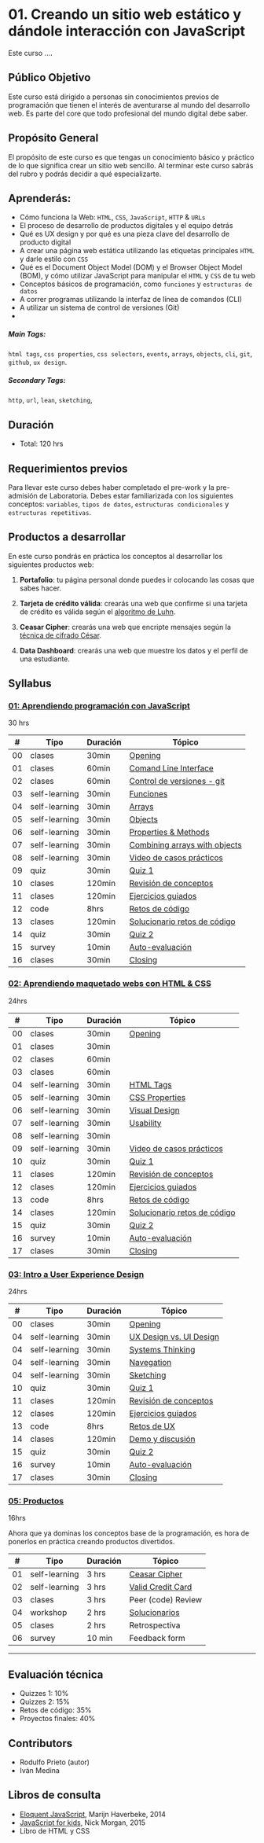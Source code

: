 # 01. Creando un sitio web estático y dándole interacción con JavaScript

Este curso ....

## Público Objetivo

Este curso está dirigido a personas sin conocimientos previos de programación que tienen el interés de aventurarse al mundo del desarrollo web. Es parte del core que todo profesional del mundo digital debe saber.

## Propósito General

El propósito de este curso es que tengas un conocimiento básico y práctico de lo que significa crear un sitio web sencillo. Al terminar este curso sabrás del rubro y podrás decidir a qué especializarte.

## Aprenderás:

* Cómo funciona la Web: `HTML`, `CSS`, `JavaScript`, `HTTP` & `URLs`
* El proceso de desarrollo de productos digitales y el equipo detrás
* Qué es UX design y por qué es una pieza clave del desarrollo de producto digital
* A crear una página web estática utilizando las etiquetas principales `HTML` y darle estilo con `CSS`
* Qué es el Document Object Model (DOM) y el Browser Object Model (BOM), y cómo utilizar JavaScript para manipular el `HTML` y `CSS` de tu web
* Conceptos básicos de programación, como `funciones` y `estructuras de datos`
* A correr programas utilizando la interfaz de línea de comandos (CLI)
* A utilizar un sistema de control de versiones (Git)
*

##### Main Tags:
`html tags`, `css properties`, `css selectors`, `events`, `arrays`, `objects`, `cli`, `git`, `github`, `ux design`.

##### Secondary Tags:
`http`, `url`, `lean`, `sketching`,

## Duración

* Total: 120 hrs

## Requerimientos previos

Para llevar este curso debes haber completado el pre-work y la pre-admisión de Laboratoria. Debes estar familiarizada con los siguientes conceptos: `variables`, `tipos de datos`, `estructuras condicionales` y `estructuras repetitivas`.

## Productos a desarrollar

En este curso pondrás en práctica los conceptos al desarrollar los siguientes productos web:

1. **Portafolio**: tu página personal donde puedes ir colocando las cosas que sabes hacer.

2. **Tarjeta de crédito válida**: crearás una web que confirme si una tarjeta de crédito es válida según el [algoritmo de Luhn](https://es.wikipedia.org/wiki/Algoritmo_de_Luhn).

3. **Ceasar Cipher**: crearás una web que encripte mensajes según la [técnica de cifrado César](https://es.wikipedia.org/wiki/Cifrado_C%C3%A9sar).

4. **Data Dashboard**: crearás una web que muestre los datos y el perfil de una estudiante.

## Syllabus

### [01: Aprendiendo programación con JavaScript]()

30 hrs

| # | Tipo | Duración | Tópico
| - | ---- | -------- | ------
| 00 | clases | 30min | [Opening]()
| 01 | clases | 60min | [Comand Line Interface]()
| 02 | clases | 60min | [Control de versiones - git]()
| 03 | self-learning | 30min | [Funciones](02-functions.md)
| 04 | self-learning | 30min | [Arrays](01-arrays.md)
| 05 | self-learning | 30min | [Objects](02-objects.md)
| 06 | self-learning | 30min | [Properties & Methods]()
| 07 | self-learning | 30min | [Combining arrays with objects]()
| 08 | self-learning | 30min | [Video de casos prácticos]()
| 09 | quiz | 30min | [Quiz 1]()
| 10 | clases | 120min | [Revisión de conceptos]()
| 11 | clases | 120min |  [Ejercicios guiados]()
| 12 | code | 8hrs | [Retos de código]()
| 13 | clases | 120min | [Solucionario retos de código]()
| 14 | quiz | 30min | [Quiz 2]()
| 15 | survey | 10min | [Auto-evaluación]()
| 16 | clases | 30min | [Closing]()

### [02: Aprendiendo maquetado webs con HTML & CSS]()

24hrs

| # | Tipo | Duración | Tópico
| - | ---- | -------- | ------
| 00 | clases | 30min | [Opening]()
| 01 | clases | 30min | []()
| 02 | clases | 60min | []()
| 03 | clases | 60min | []()
| 04 | self-learning | 30min | [HTML Tags]()
| 05 | self-learning | 30min | [CSS Properties]()
| 06 | self-learning | 30min | [Visual Design]()
| 07 | self-learning | 30min | [Usability]()
| 08 | self-learning | 30min | []()
| 09 | self-learning | 30min | [Video de casos prácticos]()
| 10 | quiz | 30min | [Quiz 1]()
| 11 | clases | 120min | [Revisión de conceptos]()
| 12 | clases | 120min |  [Ejercicios guiados]()
| 13 | code | 8hrs | [Retos de código]()
| 14 | clases | 120min | [Solucionario retos de código]()
| 15 | quiz | 30min | [Quiz 2]()
| 16 | survey | 10min | [Auto-evaluación]()
| 17 | clases | 30min | [Closing]()


### [03: Intro a User Experience Design]()

24hrs

| # | Tipo | Duración | Tópico
| - | ---- | -------- | ------
| 00 | clases | 30min | [Opening]()
| 04 | self-learning | 30min | [UX Design vs. UI Design]()
| 04 | self-learning | 30min | [Systems Thinking]()
| 04 | self-learning | 30min | [Navegation]()
| 04 | self-learning | 30min | [Sketching]()
| 10 | quiz | 30min | [Quiz 1]()
| 11 | clases | 120min | [Revisión de conceptos]()
| 12 | clases | 120min |  [Ejercicios guiados]()
| 13 | code | 8hrs | [Retos de UX]()
| 14 | clases | 120min | [Demo y discusión]()
| 15 | quiz | 30min | [Quiz 2]()
| 16 | survey | 10min | [Auto-evaluación]()
| 17 | clases | 30min | [Closing]()

### [05: Productos](16-final-projects)

16hrs

Ahora que ya dominas los conceptos base de la programación, es hora de ponerlos en práctica creando productos divertidos.

| # | Tipo | Duración | Tópico
| - | ---- | -------- | ------
| 01 | self-learning | 3 hrs | [Ceasar Cipher](01-ceasar-cipher.md)
| 02 | self-learning | 3 hrs | [Valid Credit Card](02-valid-credit-card.md)
| 03 | clases | 3 hrs | Peer (code) Review
| 04 | workshop | 2 hrs |  [Solucionarios](03-solutions-final-projects-intro-js.md)
| 05 | clases | 2 hrs |  Retrospectiva
| 06 | survey | 10 min |  Feedback form



* * *

## Evaluación técnica
* Quizzes 1: 10%
* Quizzes 2: 15%
* Retos de código: 35%
* Proyectos finales: 40%

## Contributors

* Rodulfo Prieto (autor)
* Iván Medina

## Libros de consulta

* [Eloquent JavaScript](http://eloquentjavascript.net/), Marijn Haverbeke, 2014
* [JavaScript for kids](http://pepa.holla.cz/wp-content/uploads/2015/11/JavaScript-for-Kids.pdf), Nick Morgan, 2015
* Libro de HTML y CSS
